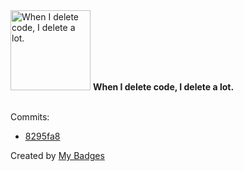 <img src="https://my-badges.github.io/my-badges/mass-delete-commit.png" alt="When I delete code, I delete a lot." title="When I delete code, I delete a lot." width="128">
<strong>When I delete code, I delete a lot.</strong>
<br><br>

Commits:

- <a href="https://github.com/polRk/bsuir-rpi-1/commit/8295fa8b94a47086c3a651211fbd8e9620ec7e4c">8295fa8</a>


Created by <a href="https://github.com/my-badges/my-badges">My Badges</a>